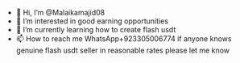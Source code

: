 - 👋 Hi, I’m @Malaikamajid08
- 👀 I’m interested in good earning opportunities
- 🌱 I’m currently learning how to create flash usdt
- 📫 How to reach me WhatsApp+923305006774
  if anyone knows genuine flash usdt seller in reasonable rates please let me know 

<!---
Malaikamajid08/Malaikamajid08 is a ✨ special ✨ repository because its `README.md` (this file) appears on your GitHub profile.
You can click the Preview link to take a look at your changes.
--->
